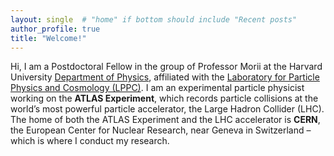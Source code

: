 ```yaml
---
layout: single  # "home" if bottom should include "Recent posts"
author_profile: true
title: "Welcome!"
---
```


Hi, I am a Postdoctoral Fellow in the group of Professor Morii at the Harvard University [Department of Physics](https://www.physics.harvard.edu/), affiliated with the [Laboratory for Particle Physics and Cosmology (LPPC)](https://lppc.physics.harvard.edu/). I am an experimental particle physicist working on the **ATLAS Experiment**, which records particle collisions at the world’s most powerful particle accelerator, the Large Hadron Collider (LHC). The home of both the ATLAS Experiment and the LHC accelerator is **CERN**, the European Center for Nuclear Research, near Geneva in Switzerland – which is where I conduct my research.
